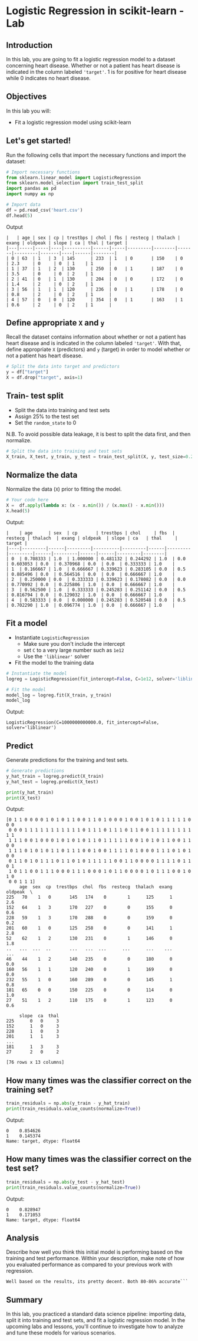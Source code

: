 # Logistic Regression in scikit-learn - Lab

## Introduction 

In this lab, you are going to fit a logistic regression model to a dataset concerning heart disease. Whether or not a patient has heart disease is indicated in the column labeled `'target'`. 1 is for positive for heart disease while 0 indicates no heart disease.

## Objectives

In this lab you will: 

- Fit a logistic regression model using scikit-learn 


## Let's get started!

Run the following cells that import the necessary functions and import the dataset: 


```python
# Import necessary functions
from sklearn.linear_model import LogisticRegression
from sklearn.model_selection import train_test_split
import pandas as pd
import numpy as np
```


```python
# Import data
df = pd.read_csv('heart.csv')
df.head(5)
```
Output
```
|   | age | sex | cp | trestbps | chol | fbs | restecg | thalach | exang | oldpeak | slope | ca | thal | target |
|---|-----|-----|----|----------|------|-----|---------|--------|-------|---------|-------|----|------|--------|
| 0 | 63  | 1   | 3  | 145      | 233  | 1   | 0       | 150    | 0     | 2.3     | 0     | 0  | 1    | 1      |
| 1 | 37  | 1   | 2  | 130      | 250  | 0   | 1       | 187    | 0     | 3.5     | 0     | 0  | 2    | 1      |
| 2 | 41  | 0   | 1  | 130      | 204  | 0   | 0       | 172    | 0     | 1.4     | 2     | 0  | 2    | 1      |
| 3 | 56  | 1   | 1  | 120      | 236  | 0   | 1       | 178    | 0     | 0.8     | 2     | 0  | 2    | 1      |
| 4 | 57  | 0   | 0  | 120      | 354  | 0   | 1       | 163    | 1     | 0.6     | 2     | 0  | 2    | 1      |

```

## Define appropriate `X` and `y` 

Recall the dataset contains information about whether or not a patient has heart disease and is indicated in the column labeled `'target'`. With that, define appropriate `X` (predictors) and `y` (target) in order to model whether or not a patient has heart disease.


```python
# Split the data into target and predictors
y = df["target"]
X = df.drop("target", axis=1)
```

## Train- test split 

- Split the data into training and test sets 
- Assign 25% to the test set 
- Set the `random_state` to 0 

N.B. To avoid possible data leakage, it is best to split the data first, and then normalize.


```python
# Split the data into training and test sets
X_train, X_test, y_train, y_test = train_test_split(X, y, test_size=0.25, random_state=0)
```

## Normalize the data 

Normalize the data (`X`) prior to fitting the model. 


```python
# Your code here
X =  df.apply(lambda x: (x - x.min()) / (x.max() - x.min()))
X.head(5)
```
Output:
```
|    | age      | sex  | cp       | trestbps | chol     | fbs  | restecg | thalach  | exang | oldpeak  | slope | ca   | thal     | target |
|----|---------|------|---------|----------|---------|------|---------|---------|------|---------|------|------|---------|--------|
| 0  | 0.708333 | 1.0  | 1.000000 | 0.481132 | 0.244292 | 1.0  | 0.0     | 0.603053 | 0.0  | 0.370968 | 0.0  | 0.0  | 0.333333 | 1.0    |
| 1  | 0.166667 | 1.0  | 0.666667 | 0.339623 | 0.283105 | 0.0  | 0.5     | 0.885496 | 0.0  | 0.564516 | 0.0  | 0.0  | 0.666667 | 1.0    |
| 2  | 0.250000 | 0.0  | 0.333333 | 0.339623 | 0.178082 | 0.0  | 0.0     | 0.770992 | 0.0  | 0.225806 | 1.0  | 0.0  | 0.666667 | 1.0    |
| 3  | 0.562500 | 1.0  | 0.333333 | 0.245283 | 0.251142 | 0.0  | 0.5     | 0.816794 | 0.0  | 0.129032 | 1.0  | 0.0  | 0.666667 | 1.0    |
| 4  | 0.583333 | 0.0  | 0.000000 | 0.245283 | 0.520548 | 0.0  | 0.5     | 0.702290 | 1.0  | 0.096774 | 1.0  | 0.0  | 0.666667 | 1.0    |
```

## Fit a model

- Instantiate `LogisticRegression`
  - Make sure you don't include the intercept  
  - set `C` to a very large number such as `1e12` 
  - Use the `'liblinear'` solver 
- Fit the model to the training data 


```python
# Instantiate the model
logreg = LogisticRegression(fit_intercept=False, C=1e12, solver='liblinear')

# Fit the model
model_log = logreg.fit(X_train, y_train)
model_log
```
Output:
```
LogisticRegression(C=1000000000000.0, fit_intercept=False, solver='liblinear')
```

## Predict
Generate predictions for the training and test sets. 


```python
# Generate predictions
y_hat_train = logreg.predict(X_train)
y_hat_test = logreg.predict(X_test)

print(y_hat_train)
print(X_test)
```
Output:
```
[0 1 1 0 0 0 0 1 0 1 0 1 1 0 0 1 1 0 1 0 0 0 1 0 0 1 0 1 0 1 1 1 1 1 0 0 0
 0 0 0 1 1 1 1 1 1 1 1 1 1 1 0 1 1 1 0 1 1 1 0 1 1 0 0 1 1 1 1 1 1 1 1 1 1
 1 1 1 0 0 1 0 0 0 1 0 1 0 1 0 1 1 0 1 1 1 1 1 0 0 1 0 1 0 1 1 0 0 1 1 0 0
 1 1 1 0 1 0 1 0 1 1 0 1 1 1 0 0 1 0 0 1 1 1 1 0 1 0 0 0 1 1 1 0 1 0 1 0 0
 0 1 1 0 1 0 1 1 1 0 1 1 0 1 0 1 1 1 1 1 0 0 1 1 0 0 0 0 1 1 1 1 0 1 1 0 1
 1 0 1 1 0 0 1 1 1 0 0 0 1 1 1 0 0 0 1 0 1 1 0 0 0 0 1 0 1 1 1 0 0 1 0 1 0
 0 0 1 1 1]
     age  sex  cp  trestbps  chol  fbs  restecg  thalach  exang  oldpeak  \
225   70    1   0       145   174    0        1      125      1      2.6   
152   64    1   3       170   227    0        0      155      0      0.6   
228   59    1   3       170   288    0        0      159      0      0.2   
201   60    1   0       125   258    0        0      141      1      2.8   
52    62    1   2       130   231    0        1      146      0      1.8   
..   ...  ...  ..       ...   ...  ...      ...      ...    ...      ...   
46    44    1   2       140   235    0        0      180      0      0.0   
160   56    1   1       120   240    0        1      169      0      0.0   
232   55    1   0       160   289    0        0      145      1      0.8   
181   65    0   0       150   225    0        0      114      0      1.0   
27    51    1   2       110   175    0        1      123      0      0.6   

     slope  ca  thal  
225      0   0     3  
152      1   0     3  
228      1   0     3  
201      1   1     3  
...
181      1   3     3  
27       2   0     2  

[76 rows x 13 columns]
```

## How many times was the classifier correct on the training set?


```python
train_residuals = np.abs(y_train - y_hat_train)
print(train_residuals.value_counts(normalize=True))
```
Output:
```
0    0.854626
1    0.145374
Name: target, dtype: float64
```

## How many times was the classifier correct on the test set?


```python
train_residuals = np.abs(y_test - y_hat_test)
print(train_residuals.value_counts(normalize=True))
```
Output:
```
0    0.828947
1    0.171053
Name: target, dtype: float64
```

## Analysis
Describe how well you think this initial model is performing based on the training and test performance. Within your description, make note of how you evaluated performance as compared to your previous work with regression.

```
Well based on the results, its pretty decent. Both 80-86% accurate```
```

## Summary

In this lab, you practiced a standard data science pipeline: importing data, split it into training and test sets, and fit a logistic regression model. In the upcoming labs and lessons, you'll continue to investigate how to analyze and tune these models for various scenarios.

